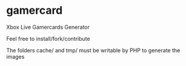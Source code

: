 gamercard
=========

Xbox Live Gamercards Generator

Feel free to install/fork/contribute

The folders cache/ and tmp/ must be writable by PHP to generate the images
